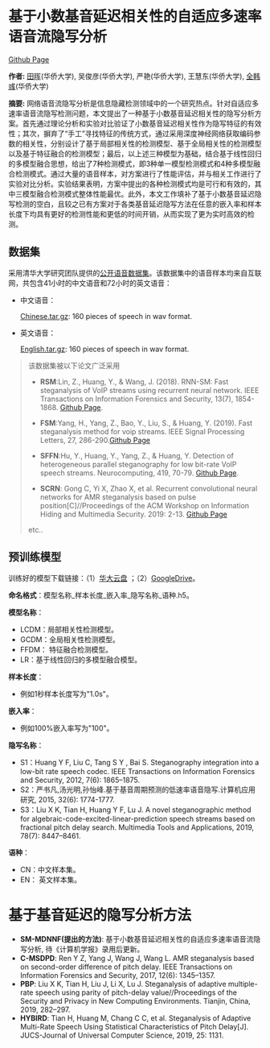 # 基于小数基音延迟相关性的自适应多速率语音流隐写分析
[Github Page](https://github.com/junono97/SM-MDNNF)

**作者:**
[田晖](https://cst.hqu.edu.cn/info/1110/2952.htm)(华侨大学), 吴俊彦(华侨大学), 严艳(华侨大学), 王慧东(华侨大学), [全韩彧](https://cst.hqu.edu.cn/info/1103/2721.htm)(华侨大学)

**摘要:** 网络语音流隐写分析是信息隐藏检测领域中的一个研究热点。针对自适应多速率语音流隐写检测问题，本文提出了一种基于小数基音延迟相关性的隐写分析方案。首先通过理论分析和实验对比验证了小数基音延迟相关性作为隐写特征的有效性；其次，摒弃了“手工”寻找特征的传统方式，通过采用深度神经网络获取编码参数的相关性，分别设计了基于局部相关性的检测模型、基于全局相关性的检测模型以及基于特征融合的检测模型；最后，以上述三种模型为基础，结合基于线性回归的多模型融合思想，给出了7种检测模式，即3种单一模型检测模式和4种多模型融合检测模式。通过大量的语音样本，对方案进行了性能评估，并与相关工作进行了实验对比分析。实验结果表明，方案中提出的各种检测模式均是可行和有效的，其中三模型融合检测模式整体性能最优。此外，本文工作填补了基于小数基音延迟隐写检测的空白，且较之已有方案对于各类基音延迟隐写方法在任意的嵌入率和样本长度下均具有更好的检测性能和更低的时间开销，从而实现了更为实时高效的检测。


## 数据集

采用清华大学研究团队提供的[公开语音数据集]((https://github.com/fjxmlzn/RNN-SM))。该数据集中的语音样本均来自互联网，共包含41小时的中文语音和72小时的英文语音：

- 中文语音：

  [Chinese.tar.gz](https://drive.google.com/file/d/1LF2dAXHkd8TmzaDnTg0Zmbs7xVdSovMH/view?usp=sharing): 160 pieces of speech in wav format.

- 英文语音：

  [English.tar.gz](https://drive.google.com/file/d/1Uy7WyEg3y-hvefUczo_6gFyyeeTC6ohg/view?usp=sharing): 160 pieces of speech in wav format.

>该数据集被以下论文广泛采用
>
>- **RSM**:Lin, Z., Huang, Y., & Wang, J. (2018). RNN-SM: Fast steganalysis of VoIP streams using recurrent neural network. IEEE Transactions on Information Forensics and Security, 13(7), 1854-1868. [Github Page](https://github.com/fjxmlzn/RNN-SM).
>
>- **FSM**:Yang, H., Yang, Z., Bao, Y., Liu, S., & Huang, Y. (2019). Fast steganalysis method for voip streams. IEEE Signal Processing Letters, 27, 286-290.[Github Page](https://github.com/YangzlTHU/VoIP-Steganalysis)
>- **SFFN**:Hu, Y., Huang, Y., Yang, Z., & Huang, Y. Detection of heterogeneous parallel steganography for low bit-rate VoIP speech streams. Neurocomputing, 419, 70-79. [Github Page](https://github.com/YangzlTHU/VStego800K/blob/main/Steganalysis).
>- **SCRN**: Gong C, Yi X, Zhao X, et al. Recurrent convolutional neural networks for AMR steganalysis based on pulse position[C]//Proceedings of the ACM Workshop on Information Hiding and Multimedia Security. 2019: 2-13. [Github Page](https://github.com/VOIPsteganalysis/FCBsteganalysis)
>
>etc..

## 预训练模型

训练好的模型下载链接：（1）[华大云盘](https://pan.hqu.edu.cn/share/46b1775d793738a67764f15098) ；（2）[GoogleDrive](https://drive.google.com/file/d/1Qzn084beTdEvwaWb1A0PfdwB4WFgcmXG/view?usp=sharing)。

**命名格式**：模型名称\_样本长度\_嵌入率\_隐写名称\_语种.h5。

**模型名称**：

- LCDM：局部相关性检测模型。
- GCDM：全局相关性检测模型。
- FFDM： 特征融合检测模型。
- LR：基于线性回归的多模型融合模型。

**样本长度**：

- 例如1秒样本长度写为"1.0s"。

**嵌入率**：

- 例如100%嵌入率写为"100"。

**隐写名称**：

- S1：Huang Y F, Liu C, Tang S Y , Bai S. Steganography integration into a low-bit rate speech codec. IEEE Transactions on Information Forensics and Security, 2012, 7(6): 1865–1875.
- S2：严书凡,汤光明,孙怡峰.基于基音周期预测的低速率语音隐写.计算机应用研究, 2015, 32(6): 1774-1777.
- S3：Liu X K, Tian H, Huang Y F, Lu J. A novel steganographic method for algebraic-code-excited-linear-prediction speech streams based on fractional pitch delay search. Multimedia Tools and Applications, 2019, 78(7): 8447–8461.

**语种**：

- CN：中文样本集。
- EN： 英文样本集。


# 基于基音延迟的隐写分析方法

- **SM-MDNNF(提出的方法)**: 基于小数基音延迟相关性的自适应多速率语音流隐写分析, 待《计算机学报》录用后更新。
- **C-MSDPD**: 	Ren Y Z, Yang J, Wang J, Wang L. AMR steganalysis based on second-order difference of pitch delay. IEEE Transactions on Information Forensics and Security, 2017, 12(6): 1345–1357.
- **PBP**: Liu X K, Tian H, Liu J, Li X, Lu J. Steganalysis of adaptive multiple-rate  speech  using  parity  of  pitch-delay  value//Proceedings  of  the Security  and  Privacy  in  New  Computing  Environments.  Tianjin, China, 2019, 282–297.
- **HYBIRD**: Tian H, Huang M, Chang C C, et al. Steganalysis of Adaptive Multi-Rate Speech Using Statistical Characteristics of Pitch Delay[J]. JUCS-Journal of Universal Computer Science, 2019, 25: 1131.
